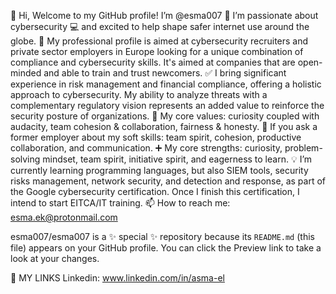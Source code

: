 👋 Hi, Welcome to my GitHub profile!  I’m @esma007
💞️ I’m passionate about cybersecurity 💻 and excited to help shape safer internet use around the globe.
👀 My professional profile is aimed at cybersecurity recruiters and private sector employers in Europe looking for a unique combination of compliance and cybersecurity skills. It's aimed at companies that are open-minded and able to train and trust newcomers.
✅ I bring significant experience in risk management and financial compliance, offering a holistic approach to cybersecurity. My ability to analyze threats with a complementary regulatory vision represents an added value to reinforce the security posture of organizations.
🚀 My core values: curiosity coupled with audacity, team cohesion & collaboration, fairness & honesty. 
💬 If you ask a former employer about my soft skills: team spirit, cohesion, productive collaboration, and communication.
➕ My core strengths: curiosity, problem-solving mindset, team spirit, initiative spirit, and eagerness to learn. 
💡 I’m currently learning programming languages, but also SIEM tools, security risks management, network security, and detection and response, as part of the Google cybersecurity certification. Once I finish this certification, I intend to start EITCA/IT training.
📫 How to reach me: esma.ek@protonmail.com

esma007/esma007 is a ✨ special ✨ repository because its `README.md` (this file) appears on your GitHub profile.
You can click the Preview link to take a look at your changes.

📌 MY LINKS
Linkedin: www.linkedin.com/in/asma-el
